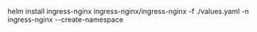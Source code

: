 helm install ingress-nginx ingress-nginx/ingress-nginx -f ./values.yaml -n ingress-nginx --create-namespace
